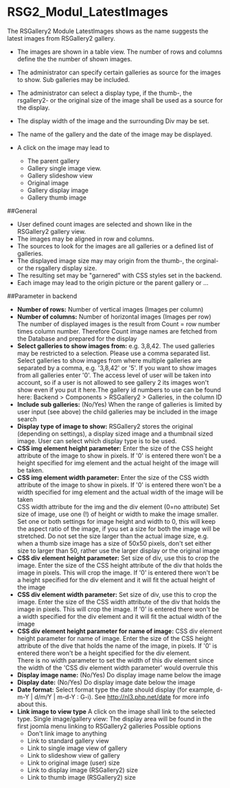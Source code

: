 # RSG2_Modul_LatestImages
The RSGallery2 Module LatestImages shows as the name suggests the latest images from RSGallery2 gallery.

* The images are shown in a table view. The number of rows and columns define the the number of shown images.
* The administrator can specify certain galleries as source for the images to show. Sub galleries may be included.
* The administrator can select a display type, if the thumb-, the rsgallery2- or the original size of the image shall be used as a source for the display.
* The display width of the image and the surrounding Div may be set.
* The name of the gallery and the date of the image may be displayed.

* A click on the image may lead to
    * The parent gallery
	* Gallery single image view.
	* Gallery slideshow view
	* Original image
	* Gallery display image
	* Gallery thumb image

##General
 * User defined count images are selected and shown like in the RSGallery2 gallery view.
 * The images may be aligned in row and columns.
 * The sources to look for the images are all galleries or a defined list of galleries.
 * The displayed image size may may origin from the thumb-, the orginal- or the rsgallery display size.
 * The resulting set may be "garnered" with CSS styles set in the backend.
 * Each image may lead to the origin picture or the parent gallery or ...

##Parameter in backend

* **Number of rows:** Number of vertical images  (Images per column)  
* **Number of columns:** Number of horizontal images (Images per row)  
The number of displayed images is the result from Count = row number times column number. Therefore Count image names are fetched from the Database and prepared for the display  
* **Select galleries to show images from:** e.g. 3,8,42. The used galleries may be restricted to a selection. Please use a comma separated list. Select galleries to show images from where multiple galleries are separated by a comma, e.g. '3,8,42' or '5'. If you want to show images from all galleries enter '0'. The access level of user will be taken into account, so if a user is not allowed to see gallery 2 its images won't show even if you put it here.The gallery id numbers to use can be found here: Backend > Components > RSGallery2 > Galleries, in the column ID  
* **Include sub galleries:** (No/Yes)  When the range of galleries is limited by user input (see above) the child galleries may be included in the image search  
* **Display type of image to show:**  RSGallery2 stores the original (depending on settings), a display sized image and a thumbnail sized image. User can select which display type is to be used.
* **CSS img element height parameter:**  Enter the size of the CSS height attribute of the image to show in pixels. If '0' is entered there won't be a height specified for img element and the actual height of the image will be taken.  
* **CSS img element width parameter:** Enter the size of the CSS width attribute of the image to show in pixels. If '0' is entered there won't be a width specified for img element and the actual width of the image will be taken  
CSS width attribute for the img and the div element (0=no attribute)
Set size of image, use one (!) of height or width to make the image smaller. Set one or both settings for image height and width to 0, this will keep the aspect ratio of the image, if you set a size for both the image will be stretched. Do not set the size larger than the actual image size, e.g. when a thumb size image has a size of 50x50 pixels, don't set either size to larger than 50, rather use the larger display or the original image
* **CSS div element height parameter:** Set size of div, use this to crop the image. Enter the size of the CSS height attribute of the div that holds the image in pixels. This will crop the image. If '0' is entered there won't be a height specified for the div element and it will fit the actual height of the image  
* **CSS div element width parameter:** Set size of div, use this to crop the image. Enter the size of the CSS width attribute of the div that holds the image in pixels. This will crop the image. If '0' is entered there won't be a width specified for the div element and it will fit the actual width of the image
* **CSS div element height parameter for name of image:** CSS div element height parameter for name of image. Enter the size of the CSS height attribute of the dive that holds the name of the image, in pixels. If '0' is entered there won't be a height specified for the div element.<br />There is no width parameter to set the width of this div element since the width of the 'CSS div element width parameter' would overrule this   
* **Display image name:** (No/Yes) Do display image name below the image   
* **Display date:** (No/Yes) Do display image date below the image
* **Date format:** Select format type the date should display (for example, d-m-Y | d/m/Y | m-d-Y : G-i). See http://nl3.php.net/date for more info about this.
* **Link image to view type**  A click on the image shall link to the selected type. Single image/gallery view: The display area will be found in the first joomla menu linking to RSGallery2 galleries	
Possible options  
   * Don't link image to anything  
   * Link to standard gallery view  
   * Link to single image view of gallery  
   * Link to slideshow view of gallery  
   * Link to original image (user) size  
   * Link to display image (RSGallery2) size  
   * Link to thumb image (RSGallery2) size
